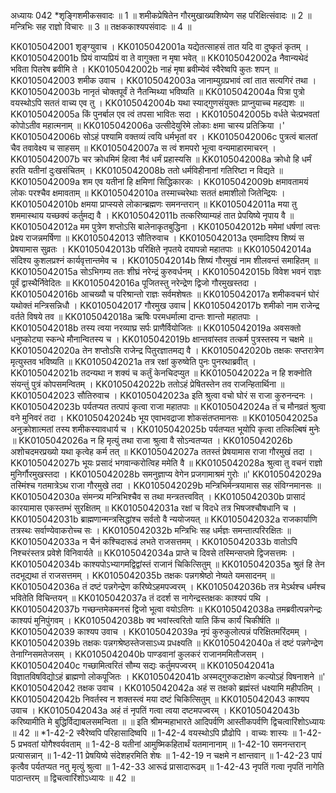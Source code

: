 अध्यायः 042
*शृङ्गिशमीकसवादः ॥ 1 ॥ शमीकप्रेषितेन गौरमुखाख्यशिष्येण सह परिक्षित्संवादः ॥ 2 ॥ मन्त्रिभिः सह राज्ञो विचारः ॥ 3 ॥ तक्षककाश्यपसंवादः ॥ 4 ॥ 

KK0105042001	शृङ्ग्युवाच । 
KK0105042001a	यद्येतत्साहसं तात यदि वा दुष्कृतं कृतम् ।
KK0105042001b	प्रियं वाप्यप्रियं वा ते वागुक्ता न मृषा भवेत् ॥
KK0105042002a	नैवान्यथेदं भविता पितरेष ब्रवीमि ते ।
KK0105042002b	नाहं मृषा ब्रवीम्येवं स्वैरेष्वपि कुतः शपन् ॥
KK0105042003	शमीक उवाच । 
KK0105042003a	जानाम्युग्रप्रभावं त्वां तात सत्यगिरं तथा ।
KK0105042003b	नानृतं चोक्तपूर्वं ते नैतन्मिथ्या भविष्यति ॥
KK0105042004a	पित्रा पुत्रो वयस्थोऽपि सततं वाच्य एव तु ।
KK0105042004b	यथा स्याद्गुणसंयुक्तः प्राप्नुयाच्च महद्यशः ॥
KK0105042005a	किं पुनर्बाल एव त्वं तपसा भावितः सदा ।
KK0105042005b	वर्धते चेत्प्रभवतां कोपोऽतीव महात्मनाम् ॥
KK0105042006a	उत्सीदेयुरिमे लोकाः क्षमा चास्य प्रतिक्रिया ।'
KK0105042006b	सोऽहं पश्यामि वक्तव्यं त्वयि धर्मभृतां वर । 
KK0105042006c	पुत्रत्वं बालतां चैव तवावेक्ष्य च साहसम् ॥ 
KK0105042007a	स त्वं शमपरो भूत्वा वन्यमाहारमाचरन् ।
KK0105042007b	चर क्रोधमिमं हित्वा नैवं धर्मं प्रहास्यसि ॥
KK0105042008a	क्रोधो हि धर्मं हरति यतीनां दुःखसंचितम् ।
KK0105042008b	ततो धर्मविहीनानां गतिरिष्टा न विद्यते ॥
KK0105042009a	शम एव यतीनां हि क्षमिणां सिद्धिकारकः ।
KK0105042009b	क्षमावतामयं लोकः परश्चैव क्षमावताम् ॥
KK0105042010a	तस्माच्चरेथाः सततं क्षमाशीलो जितेन्द्रियः ।
KK0105042010b	क्षमया प्राप्स्यसे लोकान्ब्रह्मणः समनन्तरान् ॥
KK0105042011a	मया तु शममास्थाय यच्छक्यं कर्तुमद्य वै ।
KK0105042011b	तत्करिष्याम्यहं तात प्रेपयिष्ये नृपाय वै ॥
KK0105042012a	मम पुत्रेण शप्तोऽसि बालेनाकृतबुद्धिना ।
KK0105042012b	ममेमां धर्षणां त्वत्तः प्रेक्ष्य राजन्नमर्षिणा ॥
KK0105042013	सौतिरुवाच । 
KK0105042013a	एवमादिश्य शिष्यं स प्रेषयामास सुव्रतः ।
KK0105042013b	परिक्षिते नृपतये दयापन्नो महातपाः ॥
KK0105042014a	संदिश्य कुशलप्रश्नं कार्यवृत्तान्तमेव च ।
KK0105042014b	शिष्यं गौरमुखं नाम शीलवन्तं समाहितम् ॥
KK0105042015a	सोऽभिगम्य ततः शीघ्रं नरेन्द्रं कुरुवर्धनम् ।
KK0105042015b	विवेश भवनं राज्ञः पूर्वं द्वास्थैर्निवेदितः ॥
KK0105042016a	पूजितस्तु नरेन्द्रेण द्विजो गौरमुखस्तदा ।
KK0105042016b	आचख्यौ च परिश्रान्तो राज्ञः सर्वमशेषतः ॥
KK0105042017a	शमीकवचनं घोरं यथोक्तं मन्त्रिसन्निधौ ।
KK0105042017	गौरमुख उवाच |
KK0105042017b	शमीको नाम राजेन्द्र वर्तते विषये तव ॥
KK0105042018a	ऋषिः परमधर्मात्मा दान्तः शान्तो महातपाः ।
KK0105042018b	तस्य त्वया नरव्याघ्र सर्पः प्राणैर्वियोजितः ॥
KK0105042019a	अवसक्तो धनुष्कोट्या स्कन्धे मौनान्वितस्य च ।
KK0105042019b	क्षान्तवांस्तव तत्कर्म पुत्रस्तस्य न चक्षमे ॥
KK0105042020a	तेन शप्तोऽसि राजेन्द्र पितुरज्ञातमद्य वै ।
KK0105042020b	तक्षकः सप्तरात्रेण मृत्युस्तव भविष्यति ॥
KK0105042021a	तत्र रक्षां कुरुष्वेति पुनः पुनरथाब्रवीत् ।
KK0105042021b	तदन्यथा न शक्यं च कर्तुं केनचिदप्युत ॥
KK0105042022a	न हि शक्नोति संयन्तुं पुत्रं कोपसमन्वितम् ।
KK0105042022b	ततोऽहं प्रेषितस्तेन तव राजन्हितार्थिना ॥
KK0105042023	सौतिरुवाच । 
KK0105042023a	इति श्रुत्वा वचो घोरं स राजा कुरुनन्दनः ।
KK0105042023b	पर्यतप्यत तत्पापं कृत्वा राजा महातपाः ॥
KK0105042024a	तं च मौनव्रतं श्रुत्वा वने मुनिवरं तदा ।
KK0105042024b	भूय एवाभवद्राजा शोकसंतप्तमानसः ॥
KK0105042025a	अनुक्रोशात्मतां तस्य शमीकस्यावधार्य च ।
KK0105042025b	पर्यतप्यत भूयोपि कृत्वा तत्किल्बिषं मुनेः ॥
KK0105042026a	न हि मृत्युं तथा राजा श्रुत्वा वै सोऽन्वतप्यत ।
KK0105042026b	अशोचदमरप्रख्यो यथा कृत्वेह कर्म तत् ॥
KK0105042027a	ततस्तं प्रेषयामास राजा गौरमुखं तदा ।
KK0105042027b	भूयः प्रसादं भगवान्करोत्विह ममेति वै ॥
KK0105042028a	श्रुत्वा तु वचनं राज्ञो मुनिर्गौरमुखस्तदा ।
KK0105042028b	समनुज्ञाप्य वेगेन प्रजगामाश्रमं गुरोः ॥' 
KK0105042029a	तस्मिंश्च गतमात्रेऽथ राजा गौरमुखे तदा ।
KK0105042029b	मन्त्रिभिर्मन्त्रयामास सह संविग्नमानसः ॥
KK0105042030a	संमन्त्र्य मन्त्रिभिश्चैव स तथा मन्त्रतत्त्ववित् ।
KK0105042030b	प्रासादं कारयामास एकस्तम्भं सुरक्षितम् ॥
KK0105042031a	रक्षां च विदधे तत्र भिषजश्चौषधानि च ।
KK0105042031b	ब्राह्मणान्मन्त्रसिद्धांश्च सर्वतो वै न्ययोजयत् ॥
KK0105042032a	राजकार्याणि तत्रस्थः सर्वाण्येवाकरोच्च सः ।
KK0105042032b	मन्त्रिभिः सह धर्मज्ञः समन्तात्परिरक्षितः ॥
KK0105042033a	न चैनं कश्चिदारूढं लभते राजसत्तमम् ।
KK0105042033b	वातोऽपि निश्चरंस्तत्र प्रवेशे विनिवार्यते ॥
KK0105042034a	प्राप्ते च दिवसे तस्मिन्सप्तमे द्विजसत्तमः ।
KK0105042034b	काश्यपोऽभ्यागमद्विद्वांस्तं राजानं चिकित्सितुम् ॥
KK0105042035a	श्रुतं हि तेन तदभूद्यथा तं राजसत्तमम् ।
KK0105042035b	तक्षकः पन्नगश्रेष्ठो नेष्यते यमसादनम् ॥
KK0105042036a	तं दष्टं पन्नगेन्द्रेण करिष्येऽहमपज्वरम् ।
KK0105042036b	तत्र मेऽर्थश्च धर्मश्च भवितेति विचिन्तयन् ॥
KK0105042037a	तं ददर्श स नागेन्द्रस्तक्षकः काश्यपं पथि ।
KK0105042037b	गच्छन्तमेकमनसं द्विजो भूत्वा वयोऽतिगः ॥
KK0105042038a	तमब्रवीत्पन्नगेन्द्रः काश्यपं मुनिपुंगवम् ।
KK0105042038b	क्व भवांस्त्वरितो याति किंच कार्यं चिकीर्षति ॥
KK0105042039	काश्यप उवाच । 
KK0105042039a	नृपं कुरुकुलोत्पन्नं परिक्षितमरिंदमम् ।
KK0105042039b	तक्षकः पन्नगश्रेष्ठस्तेजसाऽध्य प्रधक्ष्यति ॥
KK0105042040a	तं दष्टं पन्नगेन्द्रेण तेनाग्निसमतेजसम् ।
KK0105042040b	पाण्डवानां कुलकरं राजानममितौजसम् । 
KK0105042040c	गच्छामित्वरितं सौम्य सद्यः कर्तुमपज्वरम् ॥ 
KK0105042041a	विज्ञातविषविद्योऽहं ब्राह्मणो लोकपूजितः ।
KK0105042041b	अस्मद्गुरुकटाक्षेण कल्योऽहं विषनाशने ॥' 
KK0105042042	तक्षक उवाच । 
KK0105042042a	अहं स तक्षको ब्रह्मंस्तं धक्ष्यामि महीपतिम् ।
KK0105042042b	निवर्तस्व न शक्तस्त्वं मया दष्टं चिकित्सितुम् ॥
KK0105042043	काश्यप उवाच । 
KK0105042043a	अहं तं नृपतिं गत्वा त्वया दष्टमपज्वरम् ।
KK0105042043b	करिष्यामीति मे बुद्धिर्विद्याबलसमन्विता ॥ ॥
इति श्रीमन्महाभारते आदिपर्वणि आस्तीकपर्वणि द्विचत्वारिंशोऽध्यायः ॥ 42 ॥ 
*1-42-2 स्वैरेष्वपि परिहासादिष्वपि ॥ 1-42-4 वयस्थोऽपि प्रौढोपि । वाच्यः शास्यः ॥ 1-42-5 प्रभवतां योगैश्वर्यवताम् ॥ 1-42-8 यतीनां आमुष्मिकहितार्थं यतमानानाम् ॥ 1-42-10 समनन्तरान् प्रत्यासन्नान् ॥ 1-42-11 प्रेषयिष्ये संदेशहरमिति शेषः ॥ 1-42-19 न चक्षमे न क्षान्तवान् ॥ 1-42-23 पापं कृत्वैव पर्यतप्यत नतु मृत्युं श्रुत्वा ॥ 1-42-33 आरूढं प्रासादारूढम् ॥ 1-42-43 नृपतिं गत्वा नृपतिं नागेति पाठान्तरम् ॥ द्विचत्वारिंशोऽध्यायः ॥ 42 ॥
